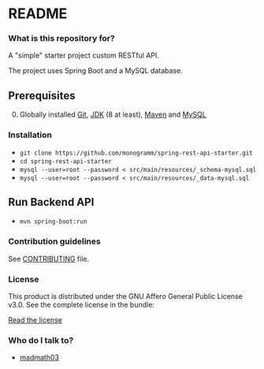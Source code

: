 # README #

### What is this repository for? ###

A "simple" starter project custom RESTful API.

The project uses Spring Boot and a MySQL database.

## Prerequisites
0. Globally installed [Git](https://git-scm.com/), [JDK](https://www.java.com/download/) (8 at least), [Maven](https://maven.apache.org/) and [MySQL](https://www.mysql.com/)

### Installation ###

* `git clone https://github.com/monogramm/spring-rest-api-starter.git`
* `cd spring-rest-api-starter`
* `mysql --user=root --password < src/main/resources/_schema-mysql.sql`
* `mysql --user=root --password < src/main/resources/_data-mysql.sql`

## Run Backend API
* `mvn spring-boot:run`

### Contribution guidelines ###

See [CONTRIBUTING](CONTRIBUTING.md) file.

### License ###

This product is distributed under the GNU Affero General Public License v3.0.
See the complete license in the bundle:

[Read the license](https://github.com/madmath03/password/blob/master/LICENSE)

### Who do I talk to? ###

* [madmath03](https://github.com/madmath03)
